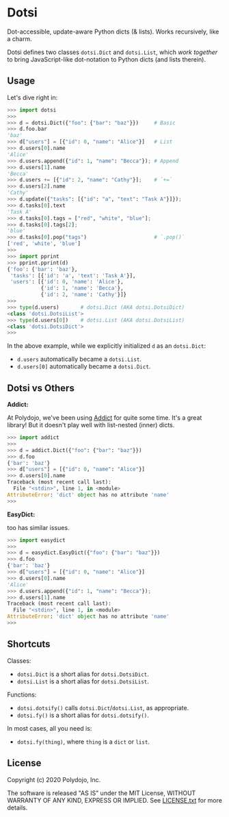 Dotsi
=====

Dot-accessible, update-aware Python dicts (& lists). Works recursively, like a charm.

Dotsi defines two classes `dotsi.Dict` and `dotsi.List`, which *work together* to bring JavaScript-like dot-notation to Python dicts (and lists therein).

Usage
--------

Let's dive right in:

```py
>>> import dotsi
>>> 
>>> d = dotsi.Dict({"foo": {"bar": "baz"}})		# Basic
>>> d.foo.bar
'baz'
>>> d["users"] = [{"id": 0, "name": "Alice"}]	# List
>>> d.users[0].name
'Alice'
>>> d.users.append({"id": 1, "name": "Becca"});	# Append
>>> d.users[1].name
'Becca'
>>> d.users += [{"id": 2, "name": "Cathy"}];	# `+=`
>>> d.users[2].name
'Cathy'
>>> d.update({"tasks": [{"id": "a", "text": "Task A"}]});
>>> d.tasks[0].text
'Task A'
>>> d.tasks[0].tags = ["red", "white", "blue"];
>>> d.tasks[0].tags[2];
'blue'
>>> d.tasks[0].pop("tags")						# `.pop()`
['red', 'white', 'blue']
>>> 
>>> import pprint
>>> pprint.pprint(d)
{'foo': {'bar': 'baz'},
 'tasks': [{'id': 'a', 'text': 'Task A'}],
 'users': [{'id': 0, 'name': 'Alice'},
           {'id': 1, 'name': 'Becca'},
           {'id': 2, 'name': 'Cathy'}]}
>>> 
>>> type(d.users)		# dotsi.Dict (AKA dotsi.DotsiDict)
<class 'dotsi.DotsiList'>
>>> type(d.users[0])	# dotsi.List (AKA dotsi.DotsiList)
<class 'dotsi.DotsiDict'> 
>>> 
```

In the above example, while we explicitly initialized `d` as an `dotsi.Dict`:
- `d.users` automatically became a `dotsi.List`.
- `d.users[0]` automatically became a `dotsi.Dict`.

Dotsi vs Others
-------------------

**Addict:**

At Polydojo, we've been using [Addict](https://github.com/mewwts/addict) for quite some time. It's a great library! But it doesn't play well with list-nested (inner) dicts.

```py
>>> import addict
>>> 
>>> d = addict.Dict({"foo": {"bar": "baz"}})
>>> d.foo
{'bar': 'baz'}
>>> d["users"] = [{"id": 0, "name": "Alice"}]
>>> d.users[0].name
Traceback (most recent call last):
  File "<stdin>", line 1, in <module>
AttributeError: 'dict' object has no attribute 'name'
>>> 
```

**EasyDict:**

 too has similar issues.

```py
>>> import easydict
>>> 
>>> d = easydict.EasyDict({"foo": {"bar": "baz"}})
>>> d.foo
{'bar': 'baz'}
>>> d["users"] = [{"id": 0, "name": "Alice"}]
>>> d.users[0].name
'Alice'
>>> d.users.append({"id": 1, "name": "Becca"});
>>> d.users[1].name
Traceback (most recent call last):
  File "<stdin>", line 1, in <module>
AttributeError: 'dict' object has no attribute 'name'
>>> 
```

Shortcuts
------------
Classes:
- `dotsi.Dict` is a short alias for `dotsi.DotsiDict`.
- `dotsi.List` is a short alias for `dotsi.DotsiList`.

Functions:
- `dotsi.dotsify()` calls `dotsi.Dict`/`dotsi.List`, as appropriate.
- `dotsi.fy()` is a short alias for `dotsi.dotsify()`.

In most cases, all you need is:
- `dotsi.fy(thing)`, where `thing` is a `dict` or `list`.

License
---------
Copyright (c) 2020 Polydojo, Inc.

The software is released "AS IS" under the MIT License, WITHOUT WARRANTY OF ANY KIND, EXPRESS OR IMPLIED. See [LICENSE.txt](https://github.com/polydojo/dotsi/blob/master/LICENSE.txt) for more details.
